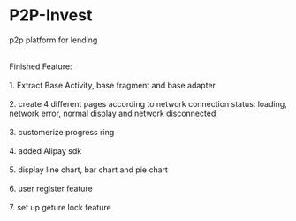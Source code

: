 # P2P-Invest
p2p platform for lending

<br>
Finished Feature:
</br>
<br>
1. Extract Base Activity, base fragment and base adapter
</br>
<br>
2. create 4 different pages according to network connection status: loading, network error, normal display and network disconnected
</br>
<br>
3. customerize progress ring
</br>
<br>
4. added Alipay sdk
</br>
<br>
5. display line chart, bar chart and pie chart 
</br>
<br>
6. user register feature
</br>
<br>
7. set up geture lock feature
</br>
